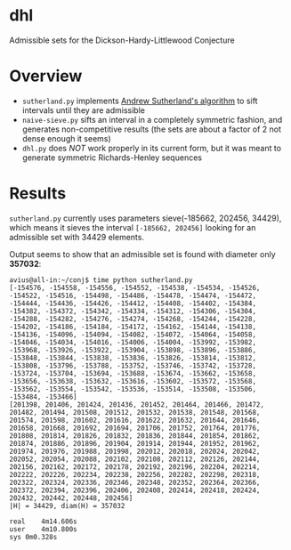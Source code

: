 dhl
===

Admissible sets for the Dickson-Hardy-Littlewood Conjecture

Overview
===

* `sutherland.py` implements [Andrew Sutherland's algorithm](http://sbseminar.wordpress.com/2013/05/30/i-just-cant-resist-there-are-infinitely-many-pairs-of-primes-at-most-59470640-apart/#comment-23566) to sift intervals until they are admissible
* `naive-sieve.py` sifts an interval in a completely symmetric fashion, and generates non-competitive results (the sets are about a factor of 2 not dense enough it seems)
* `dhl.py` does *NOT* work properly in its current form, but it was meant to generate symmetric Richards-Henley sequences

Results
===

`sutherland.py` currently uses parameters sieve(-185662, 202456, 34429), which means it sieves the interval `[-185662, 202456]` looking for an admissible set with 34429 elements.

Output seems to show that an admissible set is found with diameter only **357032**:
```
avius@all-in:~/conj$ time python sutherland.py 
[-154576, -154558, -154556, -154552, -154538, -154534, -154526, -154522, -154516, -154498, -154486, -154478, -154474, -154472, -154444, -154436, -154426, -154412, -154408, -154402, -154384, -154382, -154372, -154342, -154334, -154312, -154306, -154304, -154288, -154282, -154276, -154274, -154268, -154244, -154228, -154202, -154186, -154184, -154172, -154162, -154144, -154138, -154136, -154096, -154094, -154082, -154072, -154064, -154058, -154046, -154034, -154016, -154006, -154004, -153992, -153982, -153968, -153926, -153922, -153904, -153898, -153896, -153886, -153848, -153844, -153838, -153836, -153826, -153814, -153812, -153808, -153796, -153788, -153752, -153746, -153742, -153728, -153724, -153704, -153694, -153688, -153674, -153662, -153658, -153656, -153638, -153632, -153616, -153602, -153572, -153568, -153562, -153554, -153542, -153536, -153514, -153508, -153506, -153484, -153466]
[201398, 201406, 201424, 201436, 201452, 201464, 201466, 201472, 201482, 201494, 201508, 201512, 201532, 201538, 201548, 201568, 201574, 201598, 201602, 201616, 201622, 201632, 201644, 201646, 201658, 201668, 201692, 201694, 201706, 201752, 201764, 201776, 201808, 201814, 201826, 201832, 201836, 201844, 201854, 201862, 201874, 201886, 201896, 201904, 201914, 201944, 201952, 201962, 201974, 201976, 201988, 201998, 202012, 202018, 202024, 202042, 202052, 202054, 202088, 202102, 202108, 202112, 202126, 202144, 202156, 202162, 202172, 202178, 202192, 202196, 202204, 202214, 202222, 202226, 202234, 202238, 202256, 202282, 202298, 202318, 202322, 202324, 202336, 202346, 202348, 202352, 202364, 202366, 202372, 202394, 202396, 202406, 202408, 202414, 202418, 202424, 202432, 202442, 202448, 202456]
|H| = 34429, diam(H) = 357032

real	4m14.606s
user	4m10.800s
sys	0m0.328s
```
